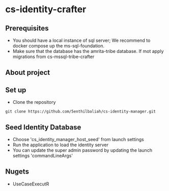 # cs-identity-crafter

## Prerequisites
- You should have a local instance of sql server; We recommend to docker compose up the ms-sql-foundation.
- Make sure that the database has the amrita-tribe database. If mot apply migrations from cs-mssql-tribe-crafter

## About project

## Set up
- Clone the repository
```shell
git clone https://github.com/5enthilbaliah/cs-identity-manager.git
```

## Seed Identity Database
- Choose 'cs_identity_manager_host_seed' from launch settings
- Run the application to load the identity server
- You can update the super admin password by updating the launch settings 'commandLineArgs'

## Nugets
- UseCaseExecutR
